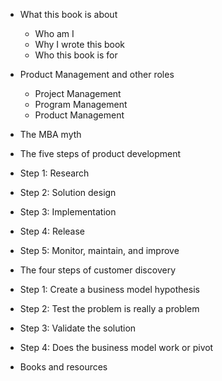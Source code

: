 * What this book is about
  * Who am I
  * Why I wrote this book
  * Who this book is for
* Product Management and other roles
  * Project Management
  * Program Management
  * Product Management
* The MBA myth


* The five steps of product development
* Step 1: Research
* Step 2: Solution design
* Step 3: Implementation
* Step 4: Release
* Step 5: Monitor, maintain, and improve


* The four steps of customer discovery
* Step 1: Create a business model hypothesis
* Step 2: Test the problem is really a problem
* Step 3: Validate the solution
* Step 4: Does the business model work or pivot




* Books and resources
